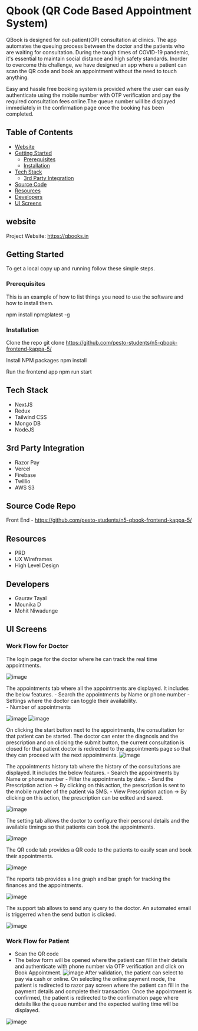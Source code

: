 # Qbook (QR Code Based Appointment System)

QBook is designed for out-patient(OP) consultation at clinics. The app automates the queuing process between the doctor and the patients who are waiting for consultation. 
During the tough times of COVID-19 pandemic, it's essential to maintain social distance and high safety standards. Inorder to overcome this challenge, we have designed an app where a patient can scan the QR code and book an appointment without the need to touch anything.

Easy and hassle free booking system is provided where the user can easily authenticate using the mobile number with OTP verification and pay the required consultation fees online.The queue number will be displayed immediately in the confirmation page once the booking has been completed. 


## Table of Contents
- [Website](#website)
- [Getting Started](#getting-started)
	- [Prerequisites](#prerequisites)
	- [Installation](#installation)
- [Tech Stack](#tech-stack)
	- [3rd Party Integration](#3rd-party-integration)
- [Source Code](#source-code-repo)
- [Resources](#resources)
- [Developers](#developers)
- [UI Screens](#ui-screens)


## website

Project Website: https://qbooks.in

## Getting Started

To get a local copy up and running follow these simple steps.

### Prerequisites

This is an example of how to list things you need to use the software and how to install them.

npm install npm@latest -g

### Installation

Clone the repo
git clone https://github.com/pesto-students/n5-qbook-frontend-kappa-5/

Install NPM packages 
npm install

Run the frontend app
npm run start

## Tech Stack

- NextJS
- Redux
- Tailwind CSS
- Mongo DB
- NodeJS

## 3rd Party Integration

- Razor Pay
- Vercel
- Firebase
- Twillio
- AWS S3

## Source Code Repo

Front End - https://github.com/pesto-students/n5-qbook-frontend-kappa-5/

## Resources

- PRD
- UX Wireframes
- High Level Design

## Developers

- Gaurav Tayal
- Mounika D
- Mohit Niwadunge

## UI Screens

### Work Flow for Doctor

The login page for the doctor where he can track the real time appointments. 

![image](https://user-images.githubusercontent.com/5499396/136135935-f1de749f-b205-44b9-b0ca-fd499604fb58.png)


The appointments tab where all the appointments are displayed. It includes the below features.
	- Search the appointments by Name or phone number
	- Settings where the doctor can toggle their availability.	
	- Number of appointments
	
![image](https://user-images.githubusercontent.com/5499396/136136295-cf0f1426-f630-4680-8e82-a51fd822b817.png)
![image](https://user-images.githubusercontent.com/5499396/136138188-277863e0-5c61-44a4-b3ec-69828307ad9b.png)

On clicking the start button next to the appointments, the consultation for that patient can be started. The doctor can enter the diagnosis and the prescription and on clicking the submit button, the current consultation is closed for that patient doctor is redirected to the appointments page so that they can proceed with the next appointments.
![image](https://user-images.githubusercontent.com/5499396/136138314-2316e70d-cf21-408e-a1ac-eb6e4e0af357.png)


The appointments history tab where the history of the consultations are displayed. It includes the below features.
	- Search the appointments by Name or phone number
	- Filter the appointments by date. 
	- Send the Prescription action -> By clicking on this action, the prescription is sent to the mobile number of the patient via SMS.
	- View Prescription action -> By clicking on this action, the prescription can be edited and saved.

![image](https://user-images.githubusercontent.com/5499396/136136682-6723d1d4-de3e-4606-91d2-750d79844620.png)

The setting tab allows the doctor to configure their personal details and the available timings so that patients can book the appointments.

![image](https://user-images.githubusercontent.com/5499396/136136988-58972632-b311-4d4b-95cb-3f64d85d5505.png)

The QR code tab provides a QR code to the patients to easily scan and book their appointments.

![image](https://user-images.githubusercontent.com/5499396/136137099-559b4a0f-57b2-49b0-921b-26c2b4a3eb11.png)

The reports tab provides a line graph and bar graph for tracking the finances and the appointments.

![image](https://user-images.githubusercontent.com/5499396/136137216-5b2b7753-9d41-4c76-8f6c-d7678039e7fb.png)

The support tab allows to send any query to the doctor. An automated email is triggerred when the send button is clicked.

![image](https://user-images.githubusercontent.com/5499396/136137312-75f44a4e-5400-4e0b-9801-ca936771b52d.png)

### Work Flow for Patient

- Scan the QR code 
- The below form will be opened where the patient can fill in their details and authenticate with phone number via OTP verification and click on Book Appointment.
![image](https://user-images.githubusercontent.com/5499396/136137684-1fec903d-3801-482c-96c4-6c00b7dbeefa.png)
After validation, the patient can select to pay via cash or online. On selecting the online payment mode, the patient is redirected to razor pay screen where the patient can fill in the payment details and complete their transaction.
Once the appointment is confirmed, the patient is redirected to the confirmation page where details like the queue number and the expected waiting time will be displayed.

![image](https://user-images.githubusercontent.com/5499396/136137854-4e21ed90-2570-4659-bf81-08c7cfce2ba0.png)


